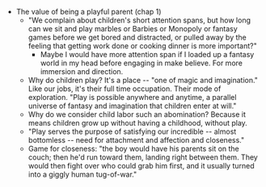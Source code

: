 * The value of being a playful parent (chap 1)
  * "We complain about children's short attention spans, but how long can we sit and play marbles or Barbies
    or Monopoly or fantasy games before we get bored and distracted, or pulled away by the feeling that
    getting work done or cooking dinner is more important?"
    * Maybe I would have more attention span if I loaded up a fantasy world in my head before engaging in make
      believe. For more immersion and direction.
  * Why do children play? It's a place -- "one of magic and imagination." Like our jobs, it's their full time
    occupation. Their mode of exploration. "Play is possible anywhere and anytime, a parallel universe of
    fantasy and imagination that children enter at will."
  * Why do we consider child labor such an abomination? Because it means children grow up without having a
    childhood, without play.
  * "Play serves the purpose of satisfying our incredible -- almost bottomless -- need for attachment and
    affection and closeness."
  * Game for closeness: "the boy would have his parents sit on the couch; then he'd run toward them, landing
    right between them. They would then fight over who could grab him first, and it usually turned into a
    giggly human tug-of-war."
